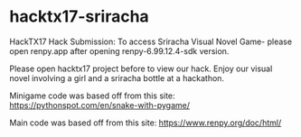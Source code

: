 # hacktx17-sriracha
HackTX17 Hack Submission: 
To access Sriracha Visual Novel Game- please open renpy.app after opening renpy-6.99.12.4-sdk version.

Please open hacktx17 project before to view our hack. Enjoy our visual novel involving a girl and a sriracha bottle at a hackathon. 

Minigame code was based off from this site:
https://pythonspot.com/en/snake-with-pygame/ 

Main code was based off from this site:
https://www.renpy.org/doc/html/